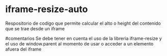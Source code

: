 # iframe-resize-auto
Respositorio de codigo que permite calcular el alto o height del contenido que se trae desde un iframe


#comentarios
Se debe tener en cuenta el uso de la libreria iframe-resize y el uso de window.parent al momento de usar o acceder a un elemento afuera del iframe
